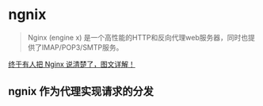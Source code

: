 # ngnix 

> Nginx (engine x) 是一个高性能的HTTP和反向代理web服务器，同时也提供了IMAP/POP3/SMTP服务。


[终于有人把 Nginx 说清楚了，图文详解！][1]


## ngnix 作为代理实现请求的分发






[1]: https://baijiahao.baidu.com/s?id=1652608869911988442&wfr=spider&for=pc
